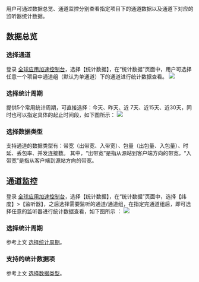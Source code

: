 用户可通过数据总览、通道监控分别查看指定项目下的通道数据以及通道下对应的监听器统计数据。

## 数据总览
### 选择通道
登录 [全球应用加速控制台](https://console.cloud.tencent.com/gaap)，选择【统计数据】，在“统计数据”页面中，用户可选择任意一个项目中通道组（默认为单通道）下的通道进行统计数据查看。
![](https://main.qcloudimg.com/raw/bbb273462179e36ad855a8cd0401345e.png)
<span id ="选择统计周期">
### 选择统计周期</span>
提供5个常用统计周期，可直接选择：今天、昨天、近 7天、近15天、近30天，同时也可以指定具体的起止时间段，如下图所示：
![](https://main.qcloudimg.com/raw/b47967726defa2bdb8da1e66fa21caf8.png)
<span id="选择数据类型">
### 选择数据类型</span>
支持通道的数据类型有：带宽（出带宽、入带宽）、包量（出包量、入包量）、时延、丢包率、并发连接数。
其中，“出带宽”是指从源站到客户端方向的带宽，“入带宽”是指从客户端到源站方向的带宽。

## 通道监控
登录 [全球应用加速控制台](https://console.cloud.tencent.com/gaap)，选择【统计数据】，在“统计数据”页面中，选择【纬度】>【监听器】，之后选择需要监听的通道/通道组，在指定完通道组后，即可选择任意的监听器进行统计数据查看，如下图所示 ：
![](https://main.qcloudimg.com/raw/e6afe306c7588ef0521516b3bdb8c8ae.png)

### 选择统计周期
参考上文 [选择统计周期](#选择统计周期)。

### 支持的统计数据项
参考上文 [选择数据类型](#选择数据类型)。

